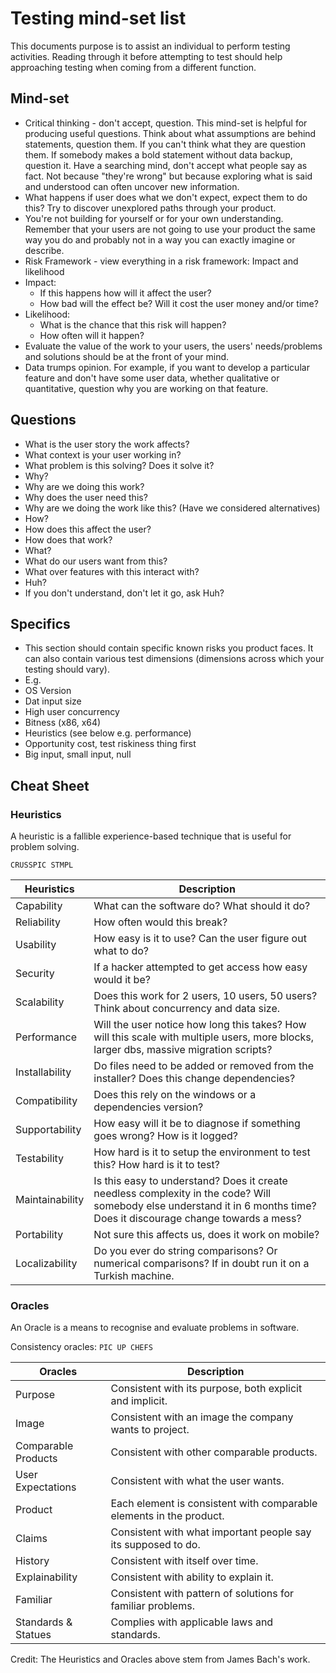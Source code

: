 # Testing mind-set list
This documents purpose is to assist an individual to perform testing activities.  Reading through it before attempting to test should help approaching testing when coming from a different function.

## Mind-set
- Critical thinking - don't accept, question.  This mind-set is helpful for producing useful questions. Think about what assumptions are behind statements, question them. If you can't think what they are question them.  If somebody makes a bold statement without data backup, question it.  Have a searching mind, don't accept what people say as fact.  Not because "they're wrong" but because exploring what is said and understood can often uncover new information.
- What happens if user does what we don't expect, expect them to do this?  Try to discover unexplored paths through your product.
- You're not building for yourself or for your own understanding.  Remember that your users are not going to use your product the same way you do and probably not in a way you can exactly imagine or describe.
- Risk Framework - view everything in a risk framework: Impact and likelihood
 - Impact:
   - If this happens how will it affect the user?
   - How bad will the effect be?  Will it cost the user money and/or time?
 - Likelihood:
   - What is the chance that this risk will happen?  
   - How often will it happen?
- Evaluate the value of the work to your users, the users' needs/problems and solutions should be at the front of your mind.
- Data trumps opinion.  For example, if you want to develop a particular feature and don't have some user data, whether qualitative or quantitative, question why you are working on that feature.

## Questions
- What is the user story the work affects?
- What context is your user working in?
- What problem is this solving?  Does it solve it?
- Why?
 - Why are we doing this work?
 - Why does the user need this?
 - Why are we doing the work like this? (Have we considered alternatives)
- How?
 - How does this affect the user?
 - How does that work?
- What?
 - What do our users want from this?
 - What over features with this interact with?
- Huh?
 - If you don't understand, don't let it go, ask Huh?

## Specifics
- This section should contain specific known risks you product faces.  It can also contain various test dimensions (dimensions across which your testing should vary).
- E.g.
- OS Version
- Dat input size
- High user concurrency
- Bitness (x86, x64)  
- Heuristics (see below e.g. performance)
- Opportunity cost, test riskiness thing first
- Big input, small input, null

## Cheat Sheet

### Heuristics
A heuristic is a fallible experience-based technique that is useful for problem solving.

`CRUSSPIC STMPL`

|Heuristics			| Description
|---------------| -----------
|Capability			| What can the software do? What should it do?
|Reliability		| How often would this break?
|Usability			| How easy is it to use? Can the user figure out what to do?
|Security			  | If a hacker attempted to get access how easy would it be?
|Scalability		| Does this work for 2 users, 10 users, 50 users?  Think about concurrency and data size.
|Performance		| Will the user notice how long this takes?  How will this scale with multiple users, more blocks, larger dbs, massive migration scripts?
|Installability	| Do files need to be added or removed from the installer?  Does this change dependencies?
|Compatibility	| Does this rely on the windows or a dependencies version?
|Supportability	| How easy will it be to diagnose if something goes wrong?  How is it logged?
|Testability		| How hard is it to setup the environment to test this?  How hard is it to test?
|Maintainability| Is this easy to understand?  Does it create needless complexity in the code?  Will somebody else understand it in 6 months time?  Does it discourage change towards a mess?
|Portability		| Not sure this affects us, does it work on mobile?
|Localizability	| Do you ever do string comparisons?  Or numerical comparisons?  If in doubt run it on a Turkish machine.

### Oracles
An Oracle is a means to recognise and evaluate problems in software.

Consistency oracles: `PIC UP CHEFS`

|Oracles              |Description
|---------------------|-----------------------------
|Purpose              |Consistent with its purpose, both explicit and implicit.
|Image                |Consistent with an image the company wants to project.
|Comparable Products  |Consistent with other comparable products.
|User Expectations    |Consistent with what the user wants.
|Product              |Each element is consistent with comparable elements in the product.
|Claims               |Consistent with what important people say its supposed to do.
|History              |Consistent with itself over time.
|Explainability       |Consistent with ability to explain it.
|Familiar             |Consistent with pattern of solutions for familiar problems.
|Standards & Statues  |Complies with applicable laws and standards.

Credit: The Heuristics and Oracles above stem from James Bach's work.
